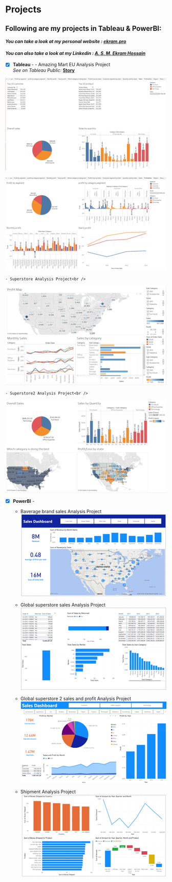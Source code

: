 # Projects
## Following are my projects in Tableau & PowerBI: <br />
#### *You can take a look at my personal website : [ekram.pro](https://ekram.pro/)* <br />
#### *You can also take a look at my Linkedin : [A. S. M. Ekram Hossain](https://www.linkedin.com/in/a-s-m-ekram-hossain-ba837ab7/)* <br />


- [x] **Tableau** -
      - Amazing Mart EU Analysis Project<br />
      *See on Tableau Public:* **[Story](https://public.tableau.com/app/profile/m.ekram.hossain/viz/amazin-mart-eu-report/Story1)**<br />

![Amazing Mart EU Dashboard - Sales](tableau/AmazingMart/AmazingMartEuSalesAnalysis.png)

![Amazing Mart EU Dashboard - Profit](tableau/AmazingMart/AmazingMartEuProfitAnalysis.png)


    - Superstore Analysis Project<br />
![Superstore  Dashboard](tableau/Superstore/profit%20and%20sales%20analysis%20of%20superstore.png)

    - Superstore2 Analysis Project<br />
![Superstore2 Dashboard](tableau/Superstore%202/Sales%20analysis%20for%20superstoe.png)

- [x] **PowerBI** -
    - Baverage brand sales Analysis Project<br />
![Baverage brand Dashboard - Sales](powerbi/Beverage%20brands/Revenue%20analysis%20of%20some%20beverage%20brand.png)

    - Global superstore sales Analysis Project<br />
![Global superstore Dashboard - Sales](powerbi/Global%20Superstore/Global%20superstore%20sales%20analysis.png)

    - Global superstore 2 sales and profit Analysis Project<br />
![Global superstore 2 Dashboard - Sales & profit](powerbi/Global%20Superstore%202/Global%20superstore%20profit%20analysis.png)


    - Shipment Analysis Project<br />
![Shipment Dashboard - Sales](powerbi/Shipment%20report/Shipment%20report%20of%20company.png)
